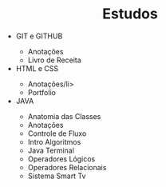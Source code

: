 <h1 align="center"> Estudos</h1>

<div>

<ul>
  <li>GIT e GITHUB</li>
    <ul>
      <li>Anotações</li>
      <li>Livro de Receita</li>
    </ul>
  <li>HTML e CSS</li>
    <ul>
      <li>Anotações/li>
      <li>Portfolio</li>
    </ul>
  <li>JAVA</li>
    <ul>
      <li>Anatomia das Classes</li>
      <li>Anotações</li>
      <li>Controle de Fluxo</li>
      <li>Intro Algoritmos</li>
      <li>Java Terminal</li>
      <li>Operadores Lógicos</li>
      <li>Operadores Relacionais</li>
      <li>Sistema Smart Tv</li>
    </ul>
</ul>

</div><br>
